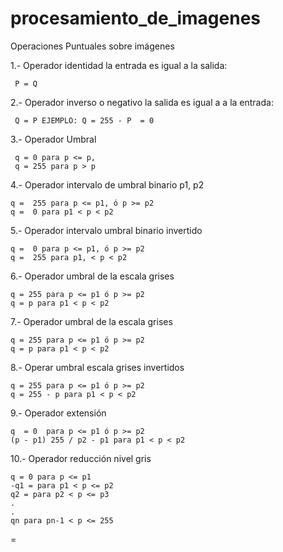 # procesamiento_de_imagenes
Operaciones Puntuales sobre imágenes

1.- Operador identidad
la entrada es igual a la salida: 

     P = Q

2.- Operador inverso o negativo
la salida es igual a a la entrada: 

     Q = P EJEMPLO: Q = 255 - P  = 0

3.- Operador Umbral

     q = 0 para p <= p,
     q = 255 para p > p

4.- Operador intervalo de umbral binario
    p1, p2 
    
    q =  255 para p <= p1, ó p >= p2
    q =  0 para p1 < p < p2 

5.- Operador intervalo umbral binario invertido

    q =  0 para p <= p1, ó p >= p2
    q =  255 para p1, < p < p2 

6.- Operador umbral de la escala grises
   
    q = 255 para p <= p1 ó p >= p2
    q = p para p1 < p < p2

7.- Operador umbral de la escala grises
   
    q = 255 para p <= p1 ó p >= p2
    q = p para p1 < p < p2

8.- Operar umbral escala grises invertidos

    q = 255 para p <= p1 ó p >= p2
    q = 255 - p para p1 < p < p2

9.- Operador extensión 

    q  = 0  para p <= p1 ó p >= p2
    (p - p1) 255 / p2 - p1 para p1 < p < p2

10.- Operador reducción nivel gris
    
    q = 0 para p <= p1
    -q1 = para p1 < p <= p2
    q2 = para p2 < p <= p3
    .
    .
    qn para pn-1 < p <= 255

=
